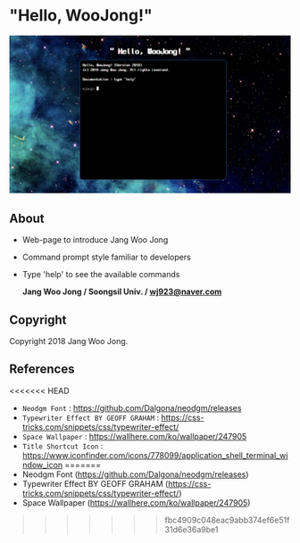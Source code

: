 # "Hello, WooJong!"

![main_screen](.\img\main_screen.png)

## About

- Web-page to introduce Jang Woo Jong

- Command prompt style familiar to developers

- Type 'help' to see the available commands

  **Jang Woo Jong / Soongsil Univ. / wj923@naver.com**

## Copyright
Copyright 2018 Jang Woo Jong.

## References
<<<<<<< HEAD
- `Neodgm Font` : https://github.com/Dalgona/neodgm/releases
- `Typewriter Effect BY GEOFF GRAHAM` : https://css-tricks.com/snippets/css/typewriter-effect/
- `Space Wallpaper` : https://wallhere.com/ko/wallpaper/247905
- `Title Shortcut Icon` : https://www.iconfinder.com/icons/778099/application_shell_terminal_window_icon
=======
- Neodgm Font (https://github.com/Dalgona/neodgm/releases)
- Typewriter Effect BY GEOFF GRAHAM (https://css-tricks.com/snippets/css/typewriter-effect/)
- Space Wallpaper (https://wallhere.com/ko/wallpaper/247905)
>>>>>>> fbc4909c048eac9abb374ef6e51f31d6e36a9be1

